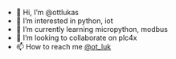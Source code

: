 - 👋 Hi, I’m @ottlukas
- 👀 I’m interested in python, iot
- 🌱 I’m currently learning micropython, modbus
- 💞️ I’m looking to collaborate on plc4x
- 📫 How to reach me [@ot_luk](https://twitter.com/ot_luk)

<!---
ottlukas/ottlukas is a ✨ special ✨ repository because its `README.md` (this file) appears on your GitHub profile.
You can click the Preview link to take a look at your changes.
--->
